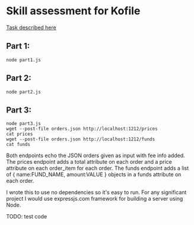 # Skill assessment for Kofile

[Task described here](challenge.md)

## Part 1:
```shell
node part1.js
```
## Part 2:
```shell
node part2.js
```
## Part 3:
```shell
node part3.js
wget --post-file orders.json http://localhost:1212/prices
cat prices
wget --post-file orders.json http://localhost:1212/funds
cat funds
```

Both endpoints echo the JSON orders given as input with fee info
added. The prices endpoint adds a total attribute on each order and a
price attribute on each order_item for each order. The funds endpoint
adds a list of { name:FUND_NAME, amount:VALUE } objects in a funds
attribute on each order. 

I wrote this to use no dependencies so it's easy to run. For any
significant project I would use expressjs.com framework for building
a server using Node.

TODO: test code
